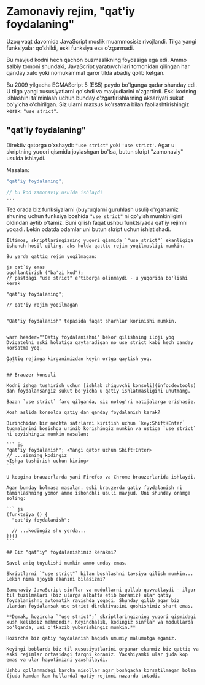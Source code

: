 # Zamonaviy rejim, "qat'iy foydalaning"

Uzoq vaqt davomida JavaScript moslik muammosisiz rivojlandi. Tilga yangi funksiyalar qo‘shildi, eski funksiya esa o‘zgarmadi.

Bu mavjud kodni hech qachon buzmaslikning foydasiga ega edi. Ammo salbiy tomoni shundaki, JavaScript yaratuvchilari tomonidan qilingan har qanday xato yoki nomukammal qaror tilda abadiy qolib ketgan.

Bu 2009 yilgacha ECMAScript 5 (ES5) paydo bo'lgunga qadar shunday edi. U tilga yangi xususiyatlarni qo'shdi va mavjudlarini o'zgartirdi. Eski kodning ishlashini ta'minlash uchun bunday o'zgartirishlarning aksariyati sukut bo'yicha o'chirilgan. Siz ularni maxsus ko'rsatma bilan faollashtirishingiz kerak: `"use strict"`.

## "qat'iy foydalaning"

Direktiv qatorga o'xshaydi: `"use strict"` yoki `'use strict'`. Agar u skriptning yuqori qismida joylashgan bo'lsa, butun skript "zamonaviy" usulda ishlaydi.

Masalan:

``` js
"qat'iy foydalaning";

// bu kod zamonaviy usulda ishlaydi
...
```

Tez orada biz funksiyalarni (buyruqlarni guruhlash usuli) o'rganamiz shuning uchun funksiya boshida `"use strict"` ni qo'yish mumkinligini oldindan aytib o'tamiz. Buni qilish faqat ushbu funktsiyada qat'iy rejimni yoqadi. Lekin odatda odamlar uni butun skript uchun ishlatishadi.

````warn header="Ushbu qismida \"qattiq foydalanish\" ekanligiga ishonch hosil qiling"
Iltimos, skriptlaringizning yuqori qismida `"use strict"` ekanligiga ishonch hosil qiling, aks holda qattiq rejim yoqilmasligi mumkin.

Bu yerda qattiq rejim yoqilmagan:

js qat`iy emas
ogohlantirish ("ba'zi kod");
// pastdagi "use strict" e'tiborga olinmaydi - u yuqorida bo'lishi kerak

"qat'iy foydalaning";

// qat'iy rejim yoqilmagan


"Qat'iy foydalanish" tepasida faqat sharhlar korinishi mumkin.


warn header=""Qatiy foydalanishni" bekor qilishning iloji yoq
Dvigatelni eski holatiga qaytaradigan no use strict kabi hech qanday korsatma yoq.

Qattiq rejimga kirganimizdan keyin ortga qaytish yoq.
```

## Brauzer konsoli

Kodni ishga tushirish uchun [ishlab chiquvchi konsoli](info:devtools) dan foydalansangiz sukut bo'yicha u qatiy ishlatmasligini unutmang.

Bazan `use strict` farq qilganda, siz notog'ri natijalarga erishasiz.

Xosh aslida konsolda qatiy dan qanday foydalanish kerak?

Birinchidan bir nechta satrlarni kiritish uchun `key:Shift+Enter` tugmalarini bosishga urinib korishingiz mumkin va ustiga `use strict` ni qoyishingiz mumkin masalan:

``` js
"qat'iy foydalanish"; <Yangi qator uchun Shift+Enter>
// ...sizning kodingiz
<Ishga tushirish uchun kiring>
```

U kopgina brauzerlarda yani Firefox va Chrome brauzerlarida ishlaydi.

Agar bunday bolmasa masalan. eski brauzerda qatiy foydalanish ni taminlashning yomon ammo ishonchli usuli mavjud. Uni shunday oramga soling:

``` js
(funktsiya () {
  "qat'iy foydalanish";

  // ...kodingiz shu yerda...
})()
```

## Biz "qat'iy" foydalanishimiz kerakmi?

Savol aniq tuyulishi mumkin ammo unday emas.

Skriptlarni `"use strict"` bilan boshlashni tavsiya qilish mumkin... Lekin nima ajoyib ekanini bilasizmi?

Zamonaviy JavaScript sinflar va modullarni qollab-quvvatlaydi - ilgor til tuzilmalari (biz ularga albatta etib boramiz) ular qatiy foydalanishni avtomatik ravishda yoqadi. Shunday qilib agar biz ulardan foydalansak use strict direktivasini qoshishimiz shart emas.

**Demak, hozircha `"use strict";` skriptlaringizning yuqori qismidagi xush kelibsiz mehmondir. Keyinchalik, kodingiz sinflar va modullarda bo'lganda, uni o'tkazib yuborishingiz mumkin.**

Hozircha biz qatiy foydalanish haqida umumiy malumotga egamiz.

Keyingi boblarda biz til xususiyatlarini organar ekanmiz biz qattiq va eski rejimlar ortasidagi farqni koramiz. Yaxshiyamki ular juda kop emas va ular hayotimizni yaxshilaydi.

Ushbu qollanmadagi barcha misollar agar boshqacha korsatilmagan bolsa (juda kamdan-kam hollarda) qatiy rejimni nazarda tutadi.